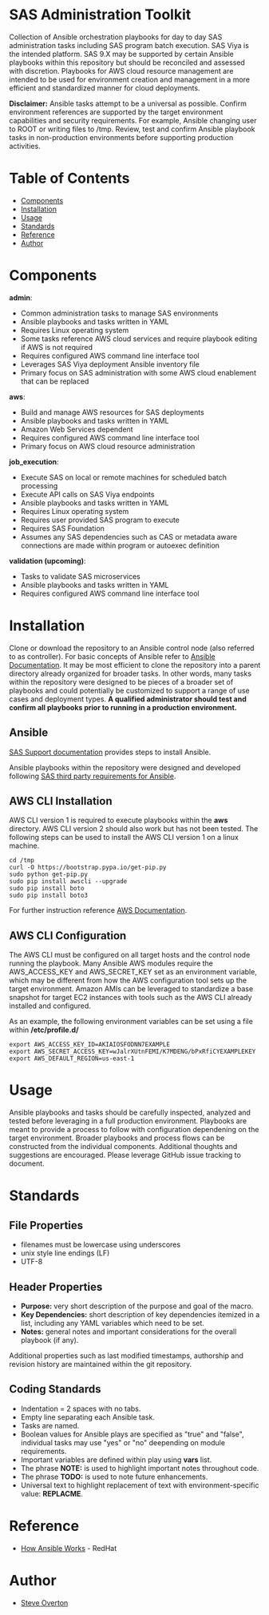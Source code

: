 # SAS Administration Toolkit

Collection of Ansible orchestration playbooks for day to day SAS administration tasks including SAS program batch execution.  SAS Viya is the intended platform.  SAS 9.X may be supported by certain Ansible playbooks within this repository but should be reconciled and assessed with discretion.  Playbooks for AWS cloud resource management are intended to be used for environment creation and management in a more efficient and standardized manner for cloud deployments.

**Disclaimer:** Ansible tasks attempt to be a universal as possible. Confirm environment references are supported by the target environment capabilities and security requirements. For example, Ansible changing user to ROOT or writing files to /tmp. Review, test and confirm Ansible playbook tasks in non-production environments before supporting production activities.

# Table of Contents

   * [Components](#components)
   * [Installation](#installation)
   * [Usage](#usage)
   * [Standards](#standards)
   * [Reference](#reference)
   * [Author](#author)

# Components

**admin**:
 * Common administration tasks to manage SAS environments
 * Ansible playbooks and tasks written in YAML
 * Requires Linux operating system
 * Some tasks reference AWS cloud services and require playbook editing if AWS is not required
 * Requires configured AWS command line interface tool
 * Leverages SAS Viya deployment Ansible inventory file
 * Primary focus on SAS administration with some AWS cloud enablement that can be replaced

**aws**:
 * Build and manage AWS resources for SAS deployments
 * Ansible playbooks and tasks written in YAML
 * Amazon Web Services dependent
 * Requires configured AWS command line interface tool
 * Primary focus on AWS cloud resource administration

**job_execution**:
 * Execute SAS on local or remote machines for scheduled batch processing
 * Execute API calls on SAS Viya endpoints
 * Ansible playbooks and tasks written in YAML
 * Requires Linux operating system
 * Requires user provided SAS program to execute
 * Requires SAS Foundation
 * Assumes any SAS dependencies such as CAS or metadata aware connections are made within program or autoexec definition

**validation (upcoming)**:
 * Tasks to validate SAS microservices
 * Ansible playbooks and tasks written in YAML
 * Requires configured AWS command line interface tool

# Installation

Clone or download the repository to an Ansible control node (also referred to as controller). For basic concepts of Ansible refer to [Ansible Documentation](https://docs.ansible.com/ansible/latest/network/getting_started/basic_concepts.html). It may be most efficient to clone the repository into a parent directory already organized for broader tasks.  In other words, many tasks within the repository were designed to be pieces of a broader set of playbooks and could potentially be customized to support a range of use cases and deployment types. **A qualified administrator should test and confirm all playbooks prior to running in a production environment.**

## Ansible

[SAS Support documentation](https://go.documentation.sas.com/?cdcId=calcdc&cdcVersion=3.5&docsetId=dplyml0phy0lax&docsetTarget=p1puupgtsay2r5n1h6k11n6lpl97.htm&locale=en#) provides steps to install Ansible.

Ansible playbooks within the repository were designed and developed following [SAS third party requirements for Ansible](https://support.sas.com/en/documentation/third-party-software-reference/viya/35/support-for-operating-systems.html).

## AWS CLI Installation

AWS CLI version 1 is required to execute playbooks within the **aws** directory. AWS CLI version 2 should also work but has not been tested. The following steps can be used to install the AWS CLI version 1 on a linux machine.

```shell
cd /tmp
curl -O https://bootstrap.pypa.io/get-pip.py
sudo python get-pip.py
sudo pip install awscli --upgrade
sudo pip install boto
sudo pip install boto3
```

For further instruction reference [AWS Documentation](https://docs.aws.amazon.com/cli/latest/userguide/cli-chap-install.html).

## AWS CLI Configuration

The AWS CLI must be configured on all target hosts and the control node running the playbook.  Many Ansible AWS modules require the AWS_ACCESS_KEY and AWS_SECRET_KEY set as an environment variable, which may be different from how the AWS configuration tool sets up the target environment. Amazon AMIs can be leveraged to standardize a base snapshot for target EC2 instances with tools such as the AWS CLI already installed and configured.

As an example, the following environment variables can be set using a file within **/etc/profile.d/**
```shell
export AWS_ACCESS_KEY_ID=AKIAIOSFODNN7EXAMPLE
export AWS_SECRET_ACCESS_KEY=wJalrXUtnFEMI/K7MDENG/bPxRfiCYEXAMPLEKEY
export AWS_DEFAULT_REGION=us-east-1
```

# Usage

Ansible playbooks and tasks should be carefully inspected, analyzed and tested before leveraging in a full production environment.  Playbooks are meant to provide a process to follow with configuration dependening on the target environment.  Broader playbooks and process flows can be constructed from the individual components.  Additional thoughts and suggestions are encouraged. Please leverage GitHub issue tracking to document.

# Standards

## File Properties

 - filenames must be lowercase using underscores
 - unix style line endings (LF)
 - UTF-8

## Header Properties

 - **Purpose:** very short description of the purpose and goal of the macro.
 - **Key Dependencies:** short description of key dependencies itemized in a list, including any YAML variables which need to be set.
 - **Notes:** general notes and important considerations for the overall playbook (if any).

Additional properties such as last modified timestamps, authorship and revision history are maintained within the git repository.

## Coding Standards

 - Indentation = 2 spaces with no tabs.
 - Empty line separating each Ansible task.
 - Tasks are named.
 - Boolean values for Ansible plays are specified as "true" and "false", individual tasks may use "yes" or "no" deepending on module requirements.
 - Important variables are defined within play using **vars** list.
 - The phrase **NOTE:** is used to highlight important notes throughout code.
 - The phrase **TODO:** is used to note future enhancements.
 - Universal text to highlight replacement of text with environment-specific value: **REPLACME**.

# Reference

 - [How Ansible Works](https://www.ansible.com/overview/how-ansible-works) - RedHat
 
# Author

 - [Steve Overton](https://www.linkedin.com/in/overton/)
